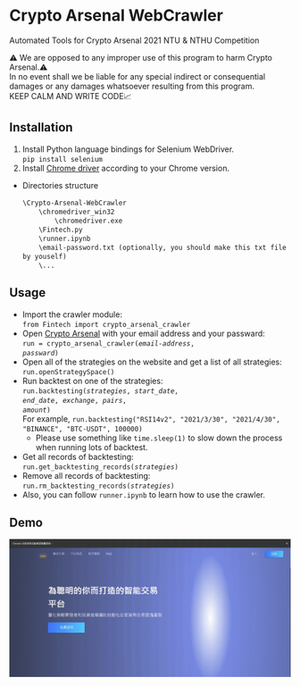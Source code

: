 # Crypto Arsenal WebCrawler
Automated Tools for Crypto Arsenal 2021 NTU & NTHU Competition

:warning:
We are opposed to any improper use of this program to harm Crypto Arsenal.:warning:</br> In no event shall we be liable for any special indirect or consequential damages or any damages whatsoever resulting from this program.</br>KEEP CALM AND WRITE CODE:chart_with_upwards_trend:

## Installation
1. Install Python language bindings for Selenium WebDriver.\
   <code>pip install selenium</code>
2. Install [Chrome driver](https://chromedriver.chromium.org/downloads) according to your Chrome version.
* Directories structure
  ```
  \Crypto-Arsenal-WebCrawler
      \chromedriver_win32
          \chromedriver.exe
      \Fintech.py
      \runner.ipynb
      \email-password.txt (optionally, you should make this txt file by youself)
      \...      
  ```
## Usage
* Import the crawler module:\
  <code>from Fintech import crypto_arsenal_crawler</code>
* Open [Crypto Arsenal](https://crypto-arsenal.io/) with your email address and your passward:\
  <code>run = crypto_arsenal_crawler(_email-address_, _passward_)</code>
* Open all of the strategies on the website and get a list of all strategies:\
  <code>run.openStrategySpace()</code>
* Run backtest on one of the strategies:\
  <code>run.backtesting(_strategies_, _start_date_, _end_date_, _exchange_, _pairs_, _amount_)</code>\
  For example, <code>run.backtesting("RSI14v2", "2021/3/30", "2021/4/30", "BINANCE", "BTC-USDT", 100000)</code>
  * Please use something like `time.sleep(1)` to slow down the process when running lots of backtest.
* Get all records of backtesting:\
  <code>run.get_backtesting_records(_strategies_)</code>
* Remove all records of backtesting:\
  <code>run.rm_backtesting_records(_strategies_)</code>
* Also, you can follow `runner.ipynb` to learn how to use the crawler.
## Demo
![](https://github.com/KelvinYang0320/Crypto-Arsenal-WebCrawler/blob/main/demo/demo.gif)
